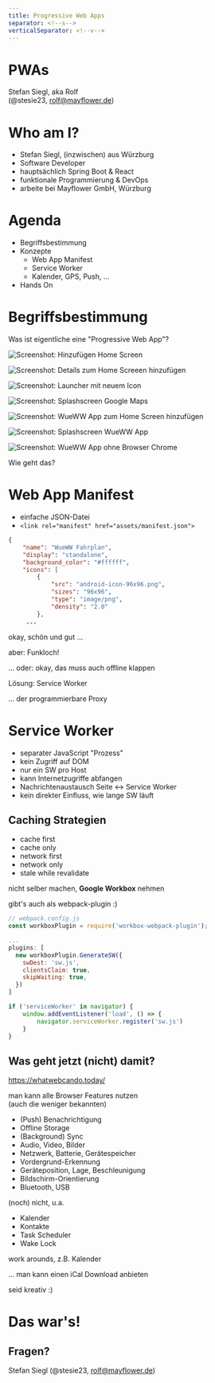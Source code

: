 ```yaml
---
title: Progressive Web Apps
separator: <!--s-->
verticalSeparator: <!--v-->
---
```


# PWAs

Stefan Siegl, aka Rolf  
(@stesie23, <rolf@mayflower.de>)

<!--s-->

# Who am I?

* Stefan Siegl, (inzwischen) aus Würzburg
* Software Developer
* hauptsächlich Spring Boot & React
* funktionale Programmierung & DevOps
* arbeite bei Mayflower GmbH, Würzburg

<!--s-->

# Agenda

* Begriffsbestimmung
* Konzepte
   * Web App Manifest
   * Service Worker
   * Kalender, GPS, Push, ...
* Hands On

<!--s-->

# Begriffsbestimmung

<!--v-->

Was ist eigentliche eine "Progressive Web App"?

<!--v-->

![Screenshot: Hinzufügen Home Screen](_assets/images/Screenshot_20190923-180410_Chrome.png)

<!--v-->

![Screenshot: Details zum Home Screeen hinzufügen](_assets/images/Screenshot_20190923-180425_Chrome.png)

<!--v-->

![Screenshot: Launcher mit neuem Icon](_assets/images/Screenshot_20190923-180502_Trebuchet.png)

<!--v-->

![Screenshot: Splashscreen Google Maps](_assets/images/Screenshot_20190923-180523_Chrome.png)

<!--v-->

![Screenshot: WueWW App zum Home Screen hinzufügen](_assets/images/Screenshot_20190923-180618_Chrome.png)

<!--v-->

![Screenshot: Splashscreen WueWW App](_assets/images/Screenshot_20190923-180629_Chrome.png)

<!--v-->

![Screenshot: WueWW App ohne Browser Chrome](_assets/images/Screenshot_20190923-180640_Chrome.png)

<!--v-->

Wie geht das?

<!--s-->

# Web App Manifest

* einfache JSON-Datei
* `<link rel="manifest" href="assets/manifest.json">`

<!--v-->

```json
{
    "name": "WueWW Fahrplan",
    "display": "standalone",
    "background_color": "#ffffff",
    "icons": [
        {
            "src": "android-icon-96x96.png",
            "sizes": "96x96",
            "type": "image/png",
            "density": "2.0"
        },
     ...
```

<!--s-->

okay, schön und gut ...

<!--v-->

aber: Funkloch!

... oder: okay, das muss auch offline klappen

<!--v-->

Lösung: Service Worker

... der programmierbare Proxy

<!--v-->

# Service Worker

* separater JavaScript "Prozess"
* kein Zugriff auf DOM
* nur ein SW pro Host
* kann Internetzugriffe abfangen
* Nachrichtenaustausch Seite <-> Service Worker
* kein direkter Einfluss, wie lange SW läuft

<!--v-->

## Caching Strategien

* cache first
* cache only
* network first
* network only
* stale while revalidate

<!--v-->

nicht selber machen, **Google Workbox** nehmen

gibt's auch als webpack-plugin :)

<!--v-->

```js
// webpack.config.js
const workboxPlugin = require('workbox-webpack-plugin');

...
plugins: [
  new workboxPlugin.GenerateSW({
    swDest: 'sw.js',
    clientsClaim: true,
    skipWaiting: true,
  })
]
```

<!--v-->

```js
if ('serviceWorker' in navigator) {
    window.addEventListener('load', () => {
        navigator.serviceWorker.register('sw.js')
    }
}
```

<!--s-->

## Was geht jetzt (nicht) damit?

<!--v-->

https://whatwebcando.today/

<!--v-->

man kann alle Browser Features nutzen  
(auch die weniger bekannten)

* (Push) Benachrichtigung
* Offline Storage
* (Background) Sync
* Audio, Video, Bilder
* Netzwerk, Batterie, Gerätespeicher
* Vordergrund-Erkennung
* Geräteposition, Lage, Beschleunigung
* Bildschirm-Orientierung
* Bluetooth, USB

<!--v-->

(noch) nicht, u.a.

* Kalender
* Kontakte
* Task Scheduler
* Wake Lock

<!--v-->

work arounds, z.B. Kalender

... man kann einen iCal Download anbieten

seid kreativ :)

<!--s-->

# Das war's!

## Fragen?

Stefan Siegl (@stesie23, <rolf@mayflower.de>)
